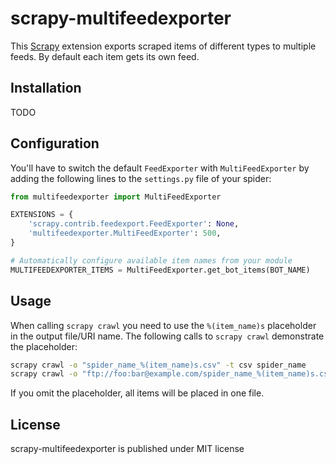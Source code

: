 scrapy-multifeedexporter
========================

This [Scrapy][1] extension exports scraped items of different types to multiple feeds. By default each item gets its own feed.

## Installation

TODO

## Configuration
You'll have to switch the default `FeedExporter` with `MultiFeedExporter` by adding the following lines to the `settings.py` file of your spider:

```python
from multifeedexporter import MultiFeedExporter

EXTENSIONS = {
    'scrapy.contrib.feedexport.FeedExporter': None,
    'multifeedexporter.MultiFeedExporter': 500,
}

# Automatically configure available item names from your module
MULTIFEEDEXPORTER_ITEMS = MultiFeedExporter.get_bot_items(BOT_NAME)
```

## Usage
When calling `scrapy crawl` you need to use the `%(item_name)s` placeholder in the output file/URI name. The following calls to `scrapy crawl` demonstrate the placeholder:

```bash
scrapy crawl -o "spider_name_%(item_name)s.csv" -t csv spider_name
scrapy crawl -o "ftp://foo:bar@example.com/spider_name_%(item_name)s.csv" -t csv spider_name
```

If you omit the placeholder, all items will be placed in one file.

[1]: http://scrapy.org/

## License
scrapy-multifeedexporter is published under MIT license